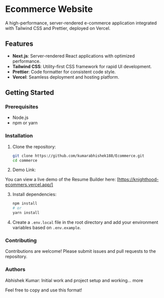 # Ecommerce Website

A high-performance, server-rendered e-commerce application integrated with Tailwind CSS and Prettier, deployed on Vercel.

## Features

- **Next.js**: Server-rendered React applications with optimized performance.
- **Tailwind CSS**: Utility-first CSS framework for rapid UI development.
- **Prettier**: Code formatter for consistent code style.
- **Vercel**: Seamless deployment and hosting platform.

## Getting Started

### Prerequisites

- Node.js
- npm or yarn

### Installation

1. Clone the repository:
    ```bash
    git clone https://github.com/kumarabhishek188/Ecommerce.git
    cd commerce
    ```

2. Demo Link:

You can view a live demo of the Resume Builder here: [https://knighthood-ecommers.vercel.app/]

3. Install dependencies:
    ```bash
    npm install
    # or
    yarn install
    ```

3. Create a `.env.local` file in the root directory and add your environment variables based on `.env.example`.

### Contributing
Contributions are welcome! Please submit issues and pull requests to the repository.

### Authors
Abhishek Kumar: Initial work and project setup and working... more

Feel free to copy and use this format!
